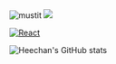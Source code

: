 <img src="https://s3.ap-northeast-2.amazonaws.com/mustit-ux/img/front/bi/main_logo.svg" alt="mustit">

<img src="https://readme-components.vercel.app/api?component=experience&company=MUSTIT&role=DevOps%20Engineer%20&location=Seoul&fill=black">

[![React](https://readme-components.vercel.app/api?component=logo&logo=react)](https://github.com/harish-sethuraman/readme-components)


![Heechan's GitHub stats](https://github-readme-stats.vercel.app/api?username=heechankim&show_icons=true&theme=transparent)






<!--
**heechankim/heechankim** is a ✨ _special_ ✨ repository because its `README.md` (this file) appears on your GitHub profile.

Here are some ideas to get you started:

- 🔭 I’m currently working on ...
- 🌱 I’m currently learning ...
- 👯 I’m looking to collaborate on ...
- 🤔 I’m looking for help with ...
- 💬 Ask me about ...
- 📫 How to reach me: ...
- 😄 Pronouns: ...
- ⚡ Fun fact: ...
-->
